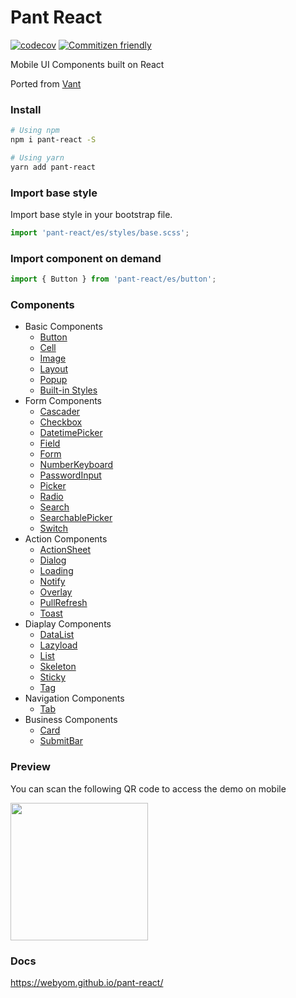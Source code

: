 # Pant React

[![codecov](https://codecov.io/gh/webyom/pant-react/branch/master/graph/badge.svg)](https://codecov.io/gh/webyom/pant-react)
[![Commitizen friendly](https://img.shields.io/badge/commitizen-friendly-brightgreen.svg)](http://commitizen.github.io/cz-cli/)

Mobile UI Components built on React

Ported from [Vant](https://github.com/youzan/vant)

### Install

```bash
# Using npm
npm i pant-react -S

# Using yarn
yarn add pant-react
```

### Import base style

Import base style in your bootstrap file.

```js
import 'pant-react/es/styles/base.scss';
```

### Import component on demand

```js
import { Button } from 'pant-react/es/button';
```

### Components

- Basic Components
  - [Button](https://webyom.github.io/pant-react/#/components/button)
  - [Cell](https://webyom.github.io/pant-react/#/components/cell)
  - [Image](https://webyom.github.io/pant-react/#/components/img)
  - [Layout](https://webyom.github.io/pant-react/#/components/layout)
  - [Popup](https://webyom.github.io/pant-react/#/components/popup)
  - [Built-in Styles](https://webyom.github.io/pant-react/#/components/styles)
- Form Components
  - [Cascader](https://webyom.github.io/pant-react/#/components/cascader)
  - [Checkbox](https://webyom.github.io/pant-react/#/components/checkbox)
  - [DatetimePicker](https://webyom.github.io/pant-react/#/components/datetime-picker)
  - [Field](https://webyom.github.io/pant-react/#/components/field)
  - [Form](https://webyom.github.io/pant-react/#/components/form)
  - [NumberKeyboard](https://webyom.github.io/pant-react/#/components/number-keyboard)
  - [PasswordInput](https://webyom.github.io/pant-react/#/components/password-input)
  - [Picker](https://webyom.github.io/pant-react/#/components/picker)
  - [Radio](https://webyom.github.io/pant-react/#/components/radio)
  - [Search](https://webyom.github.io/pant-react/#/components/search)
  - [SearchablePicker](https://webyom.github.io/pant-react/#/components/searchable-picker)
  - [Switch](https://webyom.github.io/pant-react/#/components/switch)
- Action Components
  - [ActionSheet](https://webyom.github.io/pant-react/#/components/action-sheet)
  - [Dialog](https://webyom.github.io/pant-react/#/components/dialog)
  - [Loading](https://webyom.github.io/pant-react/#/components/loading)
  - [Notify](https://webyom.github.io/pant-react/#/components/notify)
  - [Overlay](https://webyom.github.io/pant-react/#/components/overlay)
  - [PullRefresh](https://webyom.github.io/pant-react/#/components/pull-refresh)
  - [Toast](https://webyom.github.io/pant-react/#/components/toast)
- Diaplay Components
  - [DataList](https://webyom.github.io/pant-react/#/components/data-list)
  - [Lazyload](https://webyom.github.io/pant-react/#/components/lazyload)
  - [List](https://webyom.github.io/pant-react/#/components/list)
  - [Skeleton](https://webyom.github.io/pant-react/#/components/skeleton)
  - [Sticky](https://webyom.github.io/pant-react/#/components/sticky)
  - [Tag](https://webyom.github.io/pant-react/#/components/tag)
- Navigation Components
  - [Tab](https://webyom.github.io/pant-react/#/components/tab)
- Business Components
  - [Card](https://webyom.github.io/pant-react/#/components/card)
  - [SubmitBar](https://webyom.github.io/pant-react/#/components/submit-bar)

### Preview

You can scan the following QR code to access the demo on mobile

<img src="https://webyom.github.io/pant-react/assets/qr-code.png" width="220" height="220" />

### Docs

https://webyom.github.io/pant-react/
